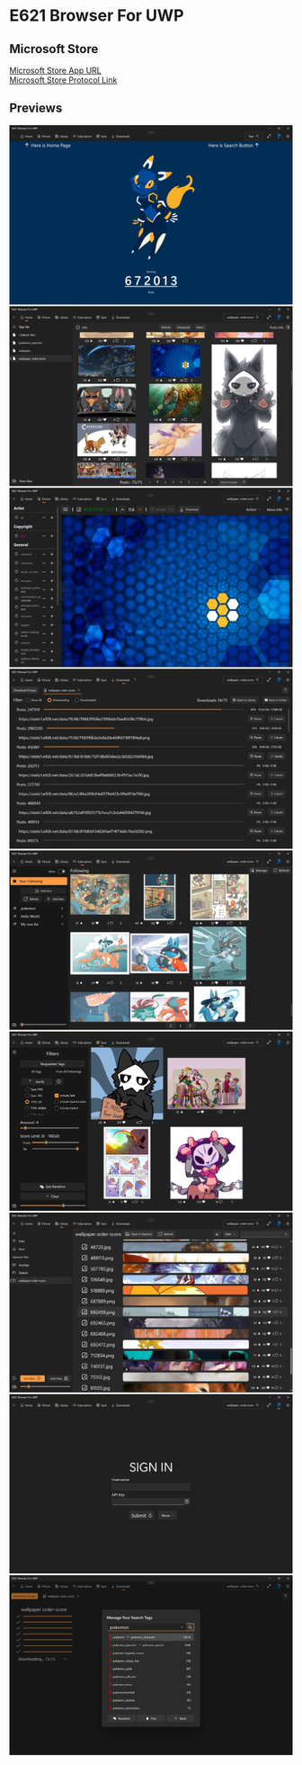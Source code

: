 # E621 Browser For UWP

## Microsoft Store
[Microsoft Store App URL](https://www.microsoft.com/store/apps/9P3751M5M4WJ)
<br/>
[Microsoft Store Protocol Link](ms-windows-store://pdp/?productid=9P3751M5M4WJ)

## Previews
<img src="ScreenShots\Screenshot 2022-04-10 125941.png"/>
<img src="ScreenShots\Screenshot 2022-04-10 130133.png"/>
<img src="ScreenShots\Screenshot 2022-04-10 130229.png"/> 
<img src="ScreenShots\Screenshot 2022-04-10 130412.png"/>
<img src="ScreenShots\Screenshot 2022-04-10 130546.png"/>
<img src="ScreenShots\Screenshot 2022-04-10 130650.png"/>
<img src="ScreenShots\Screenshot 2022-04-10 130725.png"/>
<img src="ScreenShots\Screenshot 2022-04-10 130740.png"/>
<img src="ScreenShots\Screenshot 2022-04-10 130830.png"/>
